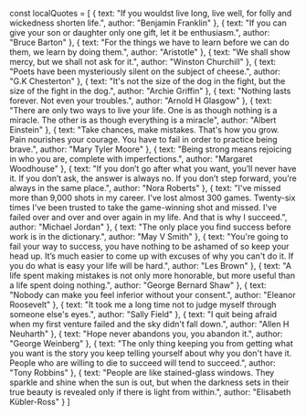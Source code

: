 const localQuotes = [
{
    text: "If you wouldst live long, live well, for folly and wickedness shorten life.",
    author: "Benjamin Franklin"
},
{
    text: "If you can give your son or daughter only one gift, let it be enthusiasm.",
    author: "Bruce Barton"
},
{
    text: "For the things we have to learn before we can do them, we learn by doing them.",
    author: "Aristotle"
},
{
    text: "We shall show mercy, but we shall not ask for it.",
    author: "Winston Churchill"
},
{
    text: "Poets have been mysteriously silent on the subject of cheese.",
    author: "G.K Chesterton"
}, 
{
    text: "It's not the size of the dog in the fight, but the size of the fight in the dog.",
    author: "Archie Griffin"
},
{
    text: "Nothing lasts forever. Not even your troubles.",
    author: "Arnold H Glasgow"
},
{
    text: "There are only two ways to live your life. One is as though nothing is a miracle. The other is as though everything is a miracle",
    author: "Albert Einstein"
},
{
    text: "Take chances, make mistakes. That's how you grow. Pain nourishes your courage. You have to fail in order to practice being brave.",
    author: "Mary Tyler Moore"
},
{
    text: "Being strong means rejoicing in who you are, complete with imperfections.",
    author: "Margaret Woodhouse"
},
{
    text: "If you don’t go after what you want, you’ll never have it. If you don’t ask, the answer is always no. If you don’t step forward, you’re always in the same place.",
    author: "Nora Roberts"
},
{
    text: "I've missed more than 9,000 shots in my career. I've lost almost 300 games. Twenty-six times I've been trusted to take the game-winning shot and missed. I've failed over and over and over again in my life. And that is why I succeed.",
    author: "Michael Jordan"
},
{
    text: "The only place you find success before work is in the dictionary.",
    author: "May V Smith"
},
{
    text: "You're going to fail your way to success, you have nothing to be ashamed of so keep your head up. It’s much easier to come up with excuses of why you can't do it. If you do what is easy your life will be hard.",
    author: "Les Brown"
},
{
    text: "A life spent making mistakes is not only more honorable, but more useful than a life spent doing nothing.",
    author: "George Bernard Shaw"
},
{
    text: "Nobody can make you feel inferior without your consent.",
    author: "Eleanor Roosevelt"
},
{
    text: "It took me a long time not to judge myself through someone else's eyes.",
    author: "Sally Field"
},
{
    text: "I quit being afraid when my first venture failed and the sky didn't fall down.",
    author: "Allen H Neuharth"
},
{
    text: "Hope never abandons you, you abandon it.",
    author: "George Weinberg"
},
{
    text: "The only thing keeping you from getting what you want is the story you keep telling yourself about why you don't have it. People who are willing to die to succeed will tend to succeed.",
    author: "Tony Robbins"
},
{
    text: "People are like stained-glass windows. They sparkle and shine when the sun is out, but when the darkness sets in their true beauty is revealed only if there is light from within.",
    author: "Elisabeth Kübler-Ross"
}
]
